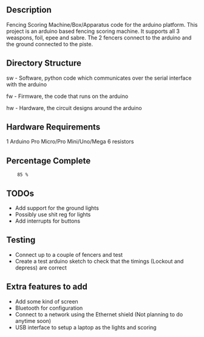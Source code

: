  Description
-------------
Fencing Scoring Machine/Box/Apparatus code for the arduino platform.
This project is an arduino based fencing scoring machine. It supports all 3
weaspons, foil, epee and sabre. The 2 fencers connect to the arduino and the
ground connected to the piste.


 Directory Structure
-------------
sw - Software, python code which communicates over the serial interface with the arduino

fw - Firmware, the code that runs on the arduino

hw - Hardware, the circuit designs around the arduino



 Hardware Requirements
-------------
1 Arduino Pro Micro/Pro Mini/Uno/Mega
6 resistors


 Percentage Complete
-------------
        
        85 %



 TODOs
-------------
 - Add support for the ground lights
 - Possibly use shit reg for lights
 - Add interrupts for buttons


 Testing
-------------
 - Connect up to a couple of fencers and test
 - Create a test arduino sketch to check that the timings (Lockout and depress)
   are correct

 Extra features to add
-------------
 - Add some kind of screen
 - Bluetooth for configuration
 - Connect to a network using the Ethernet shield (Not planning to do anytime soon)
 - USB interface to setup a laptop as the lights and scoring
